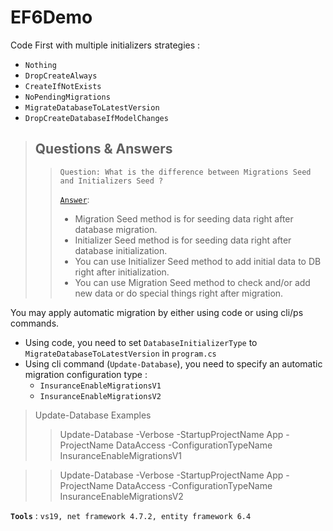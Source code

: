# EF6Demo
Code First with multiple initializers strategies :
- `Nothing`
- `DropCreateAlways`
- `CreateIfNotExists`
- `NoPendingMigrations`
- `MigrateDatabaseToLatestVersion`
- `DropCreateDatabaseIfModelChanges`


> ## Questions & Answers
>> `Question: What is the difference between Migrations Seed and Initializers Seed ?`
>>
>> [`Answer`](https://stackoverflow.com/questions/35241585/entity-framework-what-is-the-difference-between-migrations-seed-and-contextiniti):
>> - Migration Seed method is for seeding data right after database migration.
>> - Initializer Seed method is for seeding data right after database initialization.
>> - You can use Initializer Seed method to add initial data to DB right after initialization.
>> - You can use Migration Seed method to check and/or add new data or do special things right after migration.


You may apply automatic migration by either using code or using cli/ps commands.
- Using code, you need to set `DatabaseInitializerType` to `MigrateDatabaseToLatestVersion` in `program.cs`
- Using cli command (`Update-Database`), you need to specify an automatic migration configuration type :
  - `InsuranceEnableMigrationsV1`
  - `InsuranceEnableMigrationsV2`

> Update-Database Examples
>> Update-Database -Verbose -StartupProjectName App -ProjectName DataAccess -ConfigurationTypeName InsuranceEnableMigrationsV1

>> Update-Database -Verbose -StartupProjectName App -ProjectName DataAccess -ConfigurationTypeName InsuranceEnableMigrationsV2


**`Tools`** : `vs19, net framework 4.7.2, entity framework 6.4`
